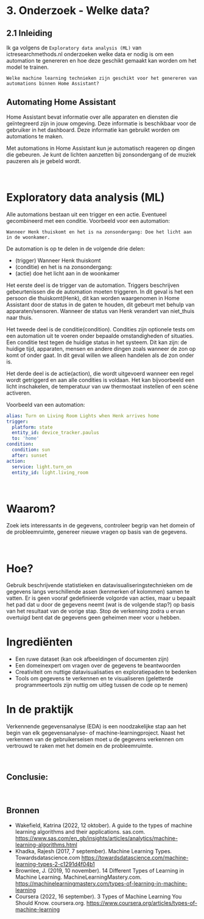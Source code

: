 # 3. Onderzoek - Welke data?

## 2.1 Inleiding

Ik ga volgens de `Exploratory data analysis (ML)` van ictresearchmethods.nl onderzoeken welke data er nodig is om een automation te genereren en hoe deze geschikt gemaakt kan worden om het model te trainen.

```
Welke machine learning technieken zijn geschikt voor het genereren van automations binnen Home Assistant?
```

## Automating Home Assistant
Home Assistant bevat informatie over alle apparaten en diensten die geïntegreerd zijn in jouw omgeving. Deze informatie is beschikbaar voor de gebruiker in het dashboard. Deze informatie kan gebruikt worden om automations te maken.

Met automations in Home Assistant kun je automatisch reageren op dingen die gebeuren. Je kunt de lichten aanzetten bij zonsondergang of de muziek pauzeren als je gebeld wordt.

<br>

# Exploratory data analysis (ML)
Alle automations bestaan uit een trigger en een actie. Eventueel gecombineerd met een conditie. Voorbeeld voor een automation:
``` 
Wanneer Henk thuiskomt en het is na zonsondergang: Doe het licht aan in de woonkamer.
```

De automation is op te delen in de volgende drie delen:
- (trigger) Wanneer Henk thuiskomt
- (conditie) en het is na zonsondergang:
- (actie) doe het licht aan in de woonkamer

Het eerste deel is de trigger van de automation. Triggers beschrijven gebeurtenissen
 die de automation moeten triggeren. In dit geval is het een persoon die thuiskomt(Henk), dit kan worden waargenomen in Home Assistant door de status in de gaten te houden, dit gebeurt met behulp van apparaten/sensoren. Wanneer de status van Henk verandert van niet_thuis naar thuis.

Het tweede deel is de conditie(condition). Condities zijn optionele tests om een automation uit te voeren onder bepaalde omstandigheden of situaties. Een conditie test tegen de huidige status in het systeem. Dit kan zijn: de huidige tijd, apparaten, mensen en andere dingen zoals wanneer de zon op komt of onder gaat. In dit geval willen we alleen handelen als de zon onder is.

Het derde deel is de actie(action), die wordt uitgevoerd wanneer een regel wordt getriggerd en aan alle condities is voldaan. Het kan bijvoorbeeld een licht inschakelen, de temperatuur van uw thermostaat instellen of een scène activeren.

Voorbeeld van een automation:
``` YAML
alias: Turn on Living Room Lights when Henk arrives home
trigger:
  platform: state
  entity_id: device_tracker.paulus
  to: 'home'
condition:
  condition: sun
  after: sunset
action:
  service: light.turn_on
  entity_id: light.living_room

```

<br>

# Waarom?

Zoek iets interessants in de gegevens, controleer begrip van het domein of de probleemruimte, genereer nieuwe vragen op basis van de gegevens.

<br>

# Hoe?
Gebruik beschrijvende statistieken en datavisualiseringstechnieken om de gegevens langs verschillende assen (kenmerken of kolommen) samen te vatten. Er is geen vooraf gedefinieerde volgorde van acties, maar u bepaalt het pad dat u door de gegevens neemt (wat is de volgende stap?) op basis van het resultaat van de vorige stap. Stop de verkenning zodra u ervan overtuigd bent dat de gegevens geen geheimen meer voor u hebben.

# Ingrediënten
- Een ruwe dataset (kan ook afbeeldingen of documenten zijn)
- Een domeinexpert om vragen over de gegevens te beantwoorden
- Creativiteit om nuttige datavisualisaties en exploratiepaden te bedenken
- Tools om gegevens te verkennen en te visualiseren (geletterde programmeertools zijn nuttig om uitleg tussen de code op te nemen)

# In de praktijk
Verkennende gegevensanalyse (EDA) is een noodzakelijke stap aan het begin van elk gegevensanalyse- of machine-learningproject. Naast het verkennen van de gebruikerseisen moet u de gegevens verkennen om vertrouwd te raken met het domein en de probleemruimte.

<br>

## Conclusie:


<br>

## Bronnen

- Wakefield, Katrina (2022, 12 oktober). A guide to the types of machine learning algorithms and their applications. sas.com. https://www.sas.com/en_gb/insights/articles/analytics/machine-learning-algorithms.html
- Khadka, Rajesh (2017, 7 september). Machine Learning Types. Towardsdatascience.com https://towardsdatascience.com/machine-learning-types-2-c1291d4f04b1
- Brownlee, J. (2019, 10 november). 14 Different Types of Learning in Machine Learning. MachineLearningMastery.com. https://machinelearningmastery.com/types-of-learning-in-machine-learning
- Coursera (2022, 16 september). 3 Types of Machine Learning You Should Know. coursera.org. https://www.coursera.org/articles/types-of-machine-learning
